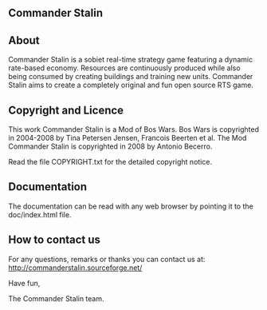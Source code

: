 Commander Stalin
----------------

About
-----
Commander Stalin is a sobiet real-time strategy game featuring a dynamic
rate-based economy. Resources are continuously produced while also being
consumed by creating buildings and training new units. Commander Stalin 
aims to create a completely original and fun open source RTS game. 

Copyright and Licence
---------------------
This work Commander Stalin is a Mod of Bos Wars. Bos Wars is copyrighted in 2004-2008 by
Tina Petersen Jensen, Francois Beerten et al. The Mod Commander Stalin is copyrighted in
2008 by Antonio Becerro.

Read the file COPYRIGHT.txt for the detailed copyright notice.

Documentation
-------------
The documentation can be read with any web browser by pointing it
to the doc/index.html file.

How to contact us
-----------------
For any questions, remarks or thanks you can contact us at:
http://commanderstalin.sourceforge.net/

Have fun,

The Commander Stalin team.
